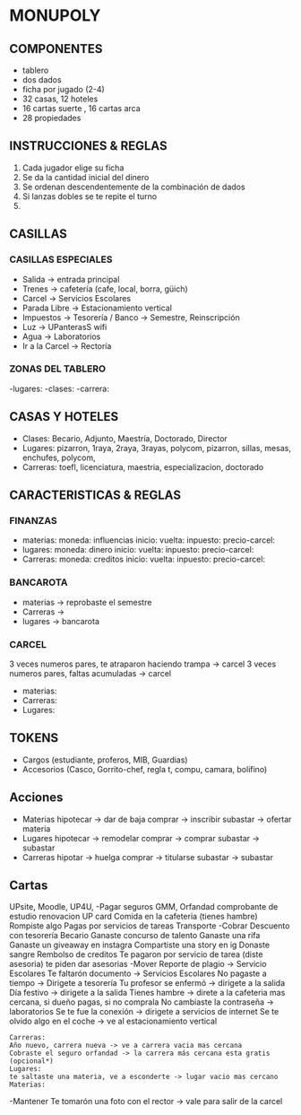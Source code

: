 # MONUPOLY
## COMPONENTES
- tablero
- dos dados
- ficha por jugado (2-4)
- 32 casas, 12 hoteles
- 16 cartas suerte , 16 cartas arca
- 28 propiedades
## INSTRUCCIONES & REGLAS
1. Cada jugador elige su ficha
2. Se da la cantidad inicial del dinero
3. Se ordenan descendentemente de la combinación de dados
4. Si lanzas dobles se te repite el turno
5. 
## CASILLAS
### CASILLAS ESPECIALES
- Salida -> entrada principal
- Trenes -> cafetería (cafe, local, borra, güich)
- Carcel -> Servicios Escolares
- Parada Libre -> Estacionamiento vertical
- Impuestos -> Tesorería / Banco ->  Semestre, Reinscripción
- Luz -> UPanterasS wifi 
- Agua -> Laboratorios
- Ir a la Carcel -> Rectoría
### ZONAS DEL TABLERO
-lugares:
-clases:
-carrera:
## CASAS Y HOTELES
- Clases:
    Becario, Adjunto, Maestría, Doctorado, Director
- Lugares: 
    pizarron, 1raya, 2raya, 3rayas, polycom,
    pizarron, sillas, mesas, enchufes, polycom,
- Carreras:
    toefl, licenciatura, maestria, especializacion, doctorado

## CARACTERISTICAS & REGLAS
### FINANZAS
- materias:
    moneda: influencias
    inicio: 
    vuelta:
    inpuesto:
    precio-carcel:
- lugares:
    moneda: dinero
    inicio:
    vuelta:
    inpuesto:
    precio-carcel:
- Carreras: 
    moneda: creditos
    inicio:
    vuelta:
    inpuesto:
    precio-carcel:
### BANCAROTA
- materias -> reprobaste el semestre
- Carreras -> 
- lugares -> bancarota

### CARCEL
3 veces numeros pares, te atraparon haciendo trampa -> carcel
3 veces numeros pares, faltas acumuladas -> carcel 
- materias:
- Carreras:
- Lugares:

## TOKENS
- Cargos (estudiante, proferos, MIB, Guardias)
- Accesorios (Casco, Gorrito-chef, regla t, compu, camara, bolifino)
## Acciones
- Materias
    hipotecar -> dar de baja
    comprar -> inscribir 
    subastar -> ofertar materia
- Lugares
    hipotecar -> remodelar
    comprar -> comprar
    subastar -> subastar 
- Carreras
    hipotar -> huelga
    comprar -> titularse
    subastar -> subastar 
## Cartas
UPsite, Moodle, UP4U, 
-Pagar
    seguros GMM, Orfandad
    comprobante de estudio
    renovacion UP card
    Comida en la cafeteria (tienes hambre)
    Rompiste algo
    Pagas por servicios de tareas
    Transporte
-Cobrar
    Descuento con tesorería
    Becario
    Ganaste concurso de talento
    Ganaste una rifa
    Ganaste un giveaway en instagra
    Compartiste una story en ig
    Donaste sangre
    Rembolso de creditos
    Te pagaron por servicio de tarea (diste asesoria) 
    te piden dar asesorias
-Mover
    Reporte de plagio -> Servicio Escolares
    Te faltarón documento -> Servicios Escolares
    No pagaste a tiempo -> Dirigete a tesorería 
    Tu profesor se enfermó -> dirigete a la salida
    Día festivo -> dirigete a la salida
    Tienes hambre -> direte a la cafeteria mas cercana, si dueño pagas, si no comprala
    No cambiaste la contraseña -> laboratorios
    Se te fue la conexión -> dirigete a servicios de internet
    Se te olvido algo en el coche -> ve al estacionamiento vertical

    Carreras:
	Año nuevo, carrera nueva -> ve a carrera vacia mas cercana
	Cobraste el seguro orfandad -> la carrera más cercana esta gratis (opcional*)
    Lugares:
	te saltaste una materia, ve a esconderte -> lugar vacio mas cercano
    Materias:
	
-Mantener
    Te tomarón una foto con el rector -> vale para salir de la carcel

